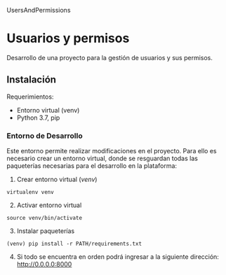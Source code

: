 UsersAndPermissions
# Usuarios y permisos
Desarrollo de una proyecto para la gestión de usuarios y sus permisos.

## Instalación
Requerimientos:
- Entorno virtual (venv)
- Python 3.7, pip

### Entorno de Desarrollo

Este entorno permite realizar modificaciones en el proyecto. 
Para ello es necesario crear un entorno virtual, donde se resguardan todas las paqueterías necesarias para el desarrollo 
en la plataforma:

1. Crear entorno virtual (_venv_)
```shell script 
virtualenv venv
```
2. Activar entorno virtual
```shell script
source venv/bin/activate
```
3. Instalar paqueterías
```shell script
(venv) pip install -r PATH/requirements.txt
```
4. Si todo se encuentra en orden podrá ingresar a la siguiente dirección: http://0.0.0.0:8000
